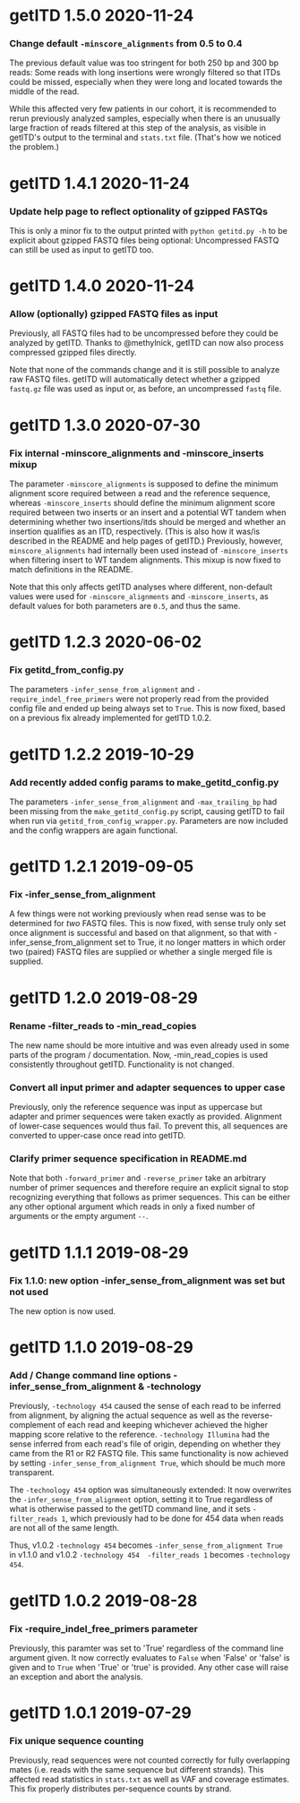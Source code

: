 # getITD 1.5.0  2020-11-24

### Change default `-minscore_alignments` from 0.5 to 0.4
The previous default value was too stringent for both 250 bp
and 300 bp reads: Some reads with long insertions were wrongly
filtered so that ITDs could be missed, especially when they
were long and located towards the middle of the read.

While this affected very few patients in our cohort, it is
recommended to rerun previously analyzed samples, especially
when there is an unusually large fraction of reads filtered at
this step of the analysis, as visible in getITD's output to the
terminal and `stats.txt` file. (That's how we noticed the problem.)


# getITD 1.4.1  2020-11-24

### Update help page to reflect optionality of gzipped FASTQs
This is only a minor fix to the output printed with `python getitd.py -h`
to be explicit about gzipped FASTQ files being optional: Uncompressed
FASTQ can still be used as input to getITD too.


# getITD 1.4.0  2020-11-24

### Allow (optionally) gzipped FASTQ files as input
Previously, all FASTQ files had to be uncompressed before they could
be analyzed by getITD. Thanks to @methylnick, getITD can now also
process compressed gzipped files directly.

Note that none of the commands change and it is still possible to
analyze raw FASTQ files. getITD will automatically detect whether
a gzipped `fastq.gz` file was used as input or, as before, an
uncompressed `fastq` file.


# getITD 1.3.0  2020-07-30

### Fix internal -minscore_alignments and -minscore_inserts mixup
The parameter `-minscore_alignments` is supposed to define the minimum
alignment score required between a read and the reference sequence,
whereas `-minscore_inserts` should define the minimum alignment
score required between two inserts or an insert and a potential WT
tandem when determining whether two insertions/itds should be merged
and whether an insertion qualifies as an ITD, respectively. (This is
also how it was/is described in the README and help pages of getITD.)
Previously, however, `minscore_alignments` had internally been used
instead of `-minscore_inserts` when filtering insert to WT tandem alignments.
This mixup is now fixed to match definitions in the README.

Note that this only affects getITD analyses where different, non-default
values were used for `-minscore_alignments` and `-minscore_inserts`, as
default values for both parameters are `0.5`, and thus the same.


# getITD 1.2.3  2020-06-02

### Fix getitd_from_config.py
The parameters `-infer_sense_from_alignment` and `-require_indel_free_primers`
were not properly read from the provided config file and ended up being
always set to `True`. This is now fixed, based on a previous fix already
implemented for getITD 1.0.2.


# getITD 1.2.2  2019-10-29

### Add recently added config params to make_getitd_config.py
The parameters `-infer_sense_from_alignment` and `-max_trailing_bp`
had been missing from the `make_getitd_config.py` script, causing
getITD to fail when run via `getitd_from_config_wrapper.py`.
Parameters are now included and the config wrappers are again
functional.


# getITD 1.2.1  2019-09-05

### Fix -infer_sense_from_alignment
A few things were not working previously when read sense was to be
determined for *two* FASTQ files. This is now fixed, with sense
truly only set once alignment is successful and based on that alignment,
so that with -infer_sense_from_alignment set to True, it no longer
matters in which order two (paired) FASTQ files are supplied or whether
a single merged file is supplied. 


# getITD 1.2.0  2019-08-29

### Rename -filter_reads to -min_read_copies
The new name should be more intuitive and was even already
used in some parts of the program / documentation. Now, -min_read_copies
is used consistently throughout getITD.  Functionality is not changed.

### Convert all input primer and adapter sequences to upper case
Previously, only the reference sequence was input as uppercase but
adapter and primer sequences were taken exactly as provided.
Alignment of lower-case sequences would thus fail. To prevent this,
all sequences are converted to upper-case once read into getITD.

### Clarify primer sequence specification in README.md
Note that both `-forward_primer` and `-reverse_primer` take an
arbitrary number of primer sequences and therefore require an
explicit signal to stop recognizing everything that follows as
primer sequences. This can be either any other optional argument
which reads in only a fixed number of arguments or the empty
argument ` -- `.


# getITD 1.1.1  2019-08-29

### Fix 1.1.0: new option -infer_sense_from_alignment was set but not used
The new option is now used.


# getITD 1.1.0  2019-08-29

### Add / Change command line options -infer_sense_from_alignment & -technology
Previously, `-technology 454` caused the sense of each read to be inferred
from alignment, by aligning the actual sequence as well as the reverse-complement
of each read and keeping whichever achieved the higher mapping score relative
to the reference. `-technology Illumina` had the sense inferred from each read's
file of origin, depending on whether they came from the R1 or R2 FASTQ file.
This same functionality is now achieved by setting `-infer_sense_from_alignment True`,
which should be much more transparent.

The `-technology 454` option was simultaneously extended: It now overwrites the
`-infer_sense_from_alignment` option, setting it to True regardless of what is
otherwise passed to the getITD command line, and it sets `-filter_reads 1`,
which previously had to be done for 454 data when reads are not all of
the same length.

Thus, v1.0.2 `-technology 454` becomes `-infer_sense_from_alignment True` in v1.1.0
and v1.0.2 `-technology 454  -filter_reads 1` becomes `-technology 454`.


# getITD 1.0.2  2019-08-28

### Fix -require_indel_free_primers parameter
Previously, this paramter was set to 'True' regardless of the command
line argument given. It now correctly evaluates to `False` when
'False' or 'false' is given and to `True` when 'True' or 'true' is
provided. Any other case will raise an exception and abort the analysis.

# getITD 1.0.1  2019-07-29

### Fix unique sequence counting
Previously, read sequences were not counted correctly for fully
overlapping mates (i.e. reads with the same sequence but different
strands). This affected read statistics in `stats.txt` as well
as VAF and coverage estimates. This fix properly distributes
per-sequence counts by strand.

